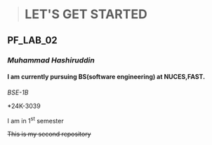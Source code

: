 > # LET'S GET STARTED
 ## PF_LAB_02
### ***Muhammad Hashiruddin***
#### I am currently pursuing BS(software engineering) at NUCES,FAST.
   *BSE-1B*
   
   *24K-3039
   
I am in 1<sup>st</sup> semester

~~This is my second repository~~
